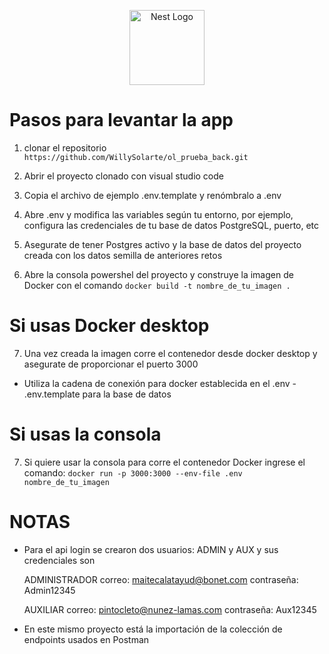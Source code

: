 <p align="center">
  <a href="http://nestjs.com/" target="blank"><img src="https://nestjs.com/img/logo-small.svg" width="120" alt="Nest Logo" /></a>
</p>

# Pasos para levantar la app


1. clonar el repositorio
``` https://github.com/WillySolarte/ol_prueba_back.git ```

2. Abrir el proyecto clonado con visual studio code
3. Copia el archivo de ejemplo .env.template y renómbralo a .env
4. Abre .env y modifica las variables según tu entorno, por ejemplo, configura las credenciales de tu base de datos PostgreSQL, puerto, etc
5. Asegurate de tener Postgres activo y la base de datos del proyecto creada con los datos semilla de anteriores retos
6. Abre la consola powershel del proyecto y construye la imagen de Docker con el comando
```docker build -t nombre_de_tu_imagen .``` 

# Si usas Docker desktop 

7. Una vez creada la imagen corre el contenedor desde docker desktop y asegurate de proporcionar el puerto 3000
- Utiliza la cadena de conexión para docker establecida en el .env - .env.template para la base de datos

# Si usas la consola

7. Si quiere usar la consola para corre el contenedor Docker ingrese el comando:
 ```docker run -p 3000:3000 --env-file .env nombre_de_tu_imagen``` 
# NOTAS

- Para el api login se crearon dos usuarios: ADMIN y AUX y sus credenciales son

  ADMINISTRADOR
  correo: maitecalatayud@bonet.com  contraseña: Admin12345

  AUXILIAR
  correo: pintocleto@nunez-lamas.com contraseña: Aux12345

- En este mismo proyecto está la importación de la colección de endpoints usados en Postman

